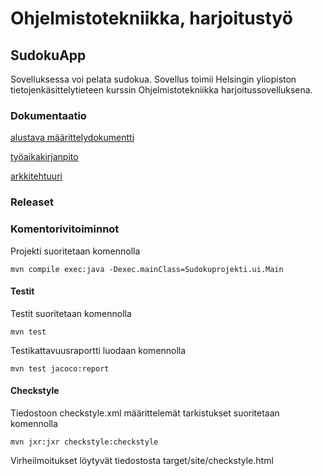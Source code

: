 # Ohjelmistotekniikka, harjoitustyö

## SudokuApp

Sovelluksessa voi pelata sudokua. Sovellus toimii Helsingin yliopiston tietojenkäsittelytieteen kurssin Ohjelmistotekniikka harjoitussovelluksena.

###  Dokumentaatio
[alustava määrittelydokumentti](https://github.com/sannahan/ot-harjoitustyo/blob/master/dokumentaatio/vaatimusmaarittely.md)

[työaikakirjanpito](https://github.com/sannahan/ot-harjoitustyo/blob/master/dokumentaatio/tyoaikakirjanpito.md)

[arkkitehtuuri](https://github.com/sannahan/ot-harjoitustyo/blob/master/dokumentaatio/arkkitehtuuri.md)

### Releaset

### Komentorivitoiminnot

Projekti suoritetaan komennolla

	mvn compile exec:java -Dexec.mainClass=Sudokuprojekti.ui.Main


#### Testit

Testit suoritetaan komennolla

	mvn test

Testikattavuusraportti luodaan komennolla

	mvn test jacoco:report


#### Checkstyle

Tiedostoon checkstyle.xml määrittelemät tarkistukset suoritetaan komennolla

	mvn jxr:jxr checkstyle:checkstyle

Virheilmoitukset löytyvät tiedostosta target/site/checkstyle.html
